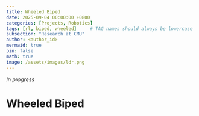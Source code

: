 ```yaml
---
title: Wheeled Biped
date: 2025-09-04 00:00:00 +0800
categories: [Projects, Robotics]
tags: [rl, biped, wheeled]     # TAG names should always be lowercase
subsection: "Research at CMU"
author: <author_id>
mermaid: true
pin: false
math: true
image: /assets/images/ldr.png
---
```


*In progress*


# Wheeled Biped
